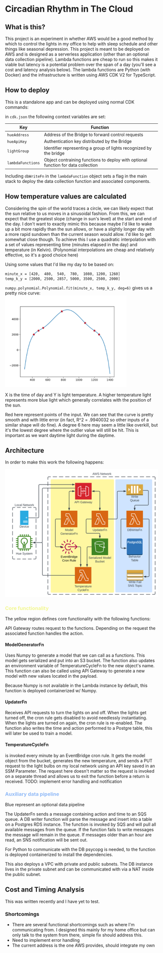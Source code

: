 # Circadian Rhythm in The Cloud
## What is this?
This project is an experiment in whether AWS would be a good method by which to control the lights in my office
to help with sleep schedule and other things like seasonal depression. This project is meant to be deployed on AWS
and is designed as a serverless application (other than an optional data collection pipeline). Lambda functions are 
cheap to run so this makes it viable but latency is a potential problem over the span of a day (you'll see a 
cost and latency analysis below). The lambda functions are Python (with Docker) and the infrastructure is written using AWS CDK V2 for
TypeScript.

## How to deploy
This is a standalone app and can be deployed using normal CDK commands:

in `cdk.json` the following context variables are set:

| Key               | Function                                                                          |
|-------------------|-----------------------------------------------------------------------------------|
| `hueAddress`      | Address of the Bridge to forward control requests                                 |
| `hueApiKey`       | Authentication key distributed by the Bridge                                      |
| `lightGroup`      | Identifier representing a group of lights recognized by the bridge                |
| `lambdaFunctions` | Object contraining functions to deploy with optional function for data collection |

Including `dbWriteFn` in the `lambdaFunction` object sets a flag in the main stack to deploy the data collection
function and associated components.

## How temperature values are calculated
Considering the spin of the world traces a circle, we can likely expect that the sun relative to us
moves in a sinusoidal fashion.
From this, we can expect that the greatest slope (change in sun's level) at the start and end of the day.
I don't want to exactly mimic this because maybe I'd like to wake up a bit more rapidly than the sun allows,
or have a slightly longer day with a more rapid sundown than the current season would allow. 
I'd like to get somewhat close though.
To achieve this I use a quadratic interpolation with a set of values representing time (minutes elapsed in the day) 
and temperature (in Kelvin). (Polynomial interpolations are cheap and relatively effective, so it's a good choice here)

Using some values that I'd like my day to be based on:
```
minute_x = [420,  480,  540,  780,  1080, 1200, 1260]
temp_k_y = [2000, 2500, 2857, 5000, 3500, 2500, 2000]
```
`numpy.polynomial.Polynomial.fit(minute_x, temp_k_y, deg=6)` gives us a pretty nice curve:
<img src="chart.svg" alt="drawing" width="400"/>

X is the time of day and Y is light temperature. A higher temperature light represents more blue light
which generally correlates with the position of the sun. 

Red here represent points of the input. We can see that the curve is pretty smooth and with little error 
(in fact, R^2 = .9940032 so other inputs of a similar shape will do fine). A degree 6 here may seem a little like overkill, but it's the lowest degree where the outlier 
value will still be hit. This is important as we want daytime light during the daytime.

## Architecture
In order to make this work the following happens:

<img src="diagram.svg" alt="drawing" width="600"/>

### <span style="color:#f2f791">Core functionality</span>
The yellow region defines core functionality with the following functions:

API Gateway routes request to the functions. Depending on the request the associated function handles
the action.

#### ModelGeneratorFn 
Uses Numpy to generate a model that we can call as a functions. 
This model gets serialized and put into an S3 bucket. The function also updates an environment variable of
TemperatureCycleFn to the new object's name. 
This function can also be called using API Gateway to generate a new model with new values located in the payload.

Because Numpy is not available in the Lambda instance by default, this function is deployed containerized w/ Numpy.

#### UpdaterFn 
Receives API requests to turn the lights on and off.
When the lights get turned off, the cron rule gets disabled to avoid needlessly instantiating.
When the lights are turned on again, the cron rule is re-enabled.
The function also writes the time and action performed to a Postgre table,
this will later be used to train a model.

#### TemperatureCycleFn 
is invoked every minute by an EventBridge cron rule.
It gets the model object from the bucket, generates the new temperature,
and sends a PUT request to the light bulbs on my local network using an API key saved in an SSM Parameter. 
The request here doesn't matter so the request is invoked on a separate thread and allows us to exit the function before a return is received.
TODO: implement error handling and notification


### <span style="color:#91baf7">Auxiliary data pipeline</span>
Blue represent an optional data pipeline

The UpdaterFn sends a message containing action and time to an SQS queue. A DB writer function will parse the message and 
insert into a table on a Postgres RDS instance. The function is invoked by SQS and will pull all available messages from the queue.
If the function fails to write messages the message will remain in the queue.
If messages older than an hour are read, an SNS notification will be sent out.

For Python to communicate with the DB psycopg is needed, to the function is deployed containerized to install the dependencies.

This also deploys a VPC with private and public subnets. The DB instance lives in the private subnet
and can be communicated with via a NAT inside the public subnet.

## Cost and Timing Analysis
This was written recently and I have yet to test.

### Shortcomings
- There are several functional shortcomings such as where I'm communicating from. I designed this mainly for my 
home office but can only talk to the system from there, simple fix should address this. 
- Need to implement error handling
- The current address is the one AWS provides, should integrate my own
